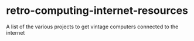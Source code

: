 # retro-computing-internet-resources
A list of the various projects to get vintage computers connected to the internet
